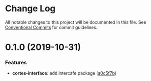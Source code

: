 # Change Log

All notable changes to this project will be documented in this file.
See [Conventional Commits](https://conventionalcommits.org) for commit guidelines.

# 0.1.0 (2019-10-31)


### Features

* **cortes-interface:** add intercafe package ([a0c5f7b](https://github.com/birapjr/cortes/commit/a0c5f7b))
